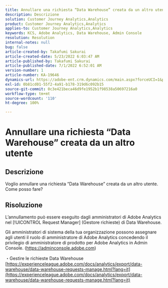 ```yaml
---
title: Annullare una richiesta “Data Warehouse” creata da un altro utente
description: Descrizione
solution: Customer Journey Analytics,Analytics
product: Customer Journey Analytics,Analytics
applies-to: Customer Journey Analytics,Analytics
keywords: KCS, Adobe Analytics, Data Warehouse, Admin Console
resolution: Resolution
internal-notes: null
bug: false
article-created-by: Takafumi Sakurai
article-created-date: 5/23/2022 6:03:47 AM
article-published-by: Takafumi Sakurai
article-published-date: 7/1/2022 6:52:01 AM
version-number: 1
article-number: KA-19646
dynamics-url: https://adobe-ent.crm.dynamics.com/main.aspx?forceUCI=1&pagetype=entityrecord&etn=knowledgearticle&id=37436d18-5eda-ec11-a7b6-0022480b01c6
exl-id: 0b81cd01-55f2-4a91-b178-319d6c092b15
source-git-commit: 0c3e421beca46d9fe1952b1f98538a50697216a0
workflow-type: tm+mt
source-wordcount: '110'
ht-degree: 100%

---
```


# Annullare una richiesta “Data Warehouse” creata da un altro utente

## Descrizione

Voglio annullare una richiesta “Data Warehouse” creata da un altro utente. Come posso fare?

## Risoluzione


L’annullamento può essere eseguito dagli amministratori di Adobe Analytics nel [!UICONTROL Request Manager] (Gestore richieste) di Data Warehouse.

Gli amministratori di sistema della tua organizzazione possono assegnare agli utenti il ruolo di amministratore di Adobe Analytics concedendo il privilegio di amministratore di prodotto per Adobe Analytics in Admin Console. (https://adminconsole.adobe.com)

・Gestire le richieste Data Warehouse
[https://experienceleague.adobe.com/docs/analytics/export/data-warehouse/data-warehouse-requests-manage.html?lang=it](https://experienceleague.adobe.com/docs/analytics/export/data-warehouse/data-warehouse-requests-manage.html?lang=it)
